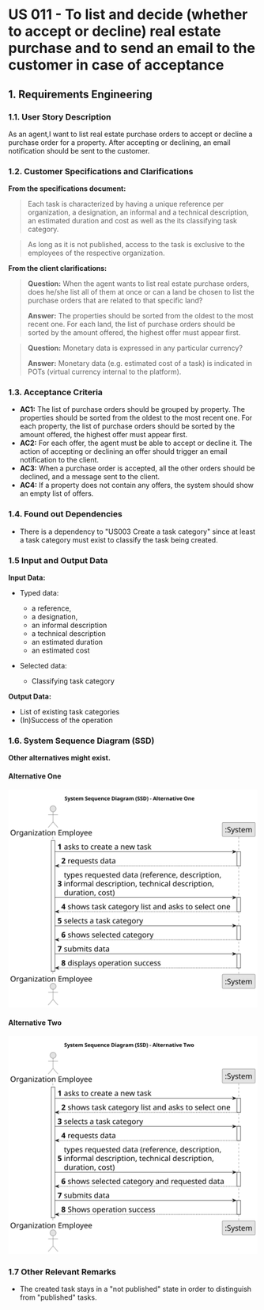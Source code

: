 # US 011 - To list and decide (whether to accept or decline) real estate purchase and to send an email to the customer in case of acceptance

## 1. Requirements Engineering


### 1.1. User Story Description


As an agent,I want to list real estate purchase orders to accept or decline a purchase order for a property. 
After accepting or declining, an email notification should be sent to the customer.



### 1.2. Customer Specifications and Clarifications 


**From the specifications document:**

>	Each task is characterized by having a unique reference per organization, a designation, an informal and a technical description, an estimated duration and cost as well as the its classifying task category. 


>	As long as it is not published, access to the task is exclusive to the employees of the respective organization. 



**From the client clarifications:**

> **Question:** When the agent wants to list real estate purchase orders, does he/she list all of them at once or can a land be chosen to list the purchase orders that are related to that specific land?
>
>**Answer:** The properties should be sorted from the oldest to the most recent one. For each land, the list of purchase orders should be sorted by the amount offered, the highest offer must appear first.





> **Question:** Monetary data is expressed in any particular currency?
>  
> **Answer:** Monetary data (e.g. estimated cost of a task) is indicated in POTs (virtual currency internal to the platform).


### 1.3. Acceptance Criteria


* **AC1:** The list of purchase orders should be grouped by property. The properties should be sorted from the oldest to the most recent one. For each property, the list of purchase orders should be sorted by the amount offered, the highest offer must appear first.
* **AC2:** For each offer, the agent must be able to accept or decline it. The action of accepting or declining an offer should trigger an email notification to the client.
* **AC3:** When a purchase order is accepted, all the other orders should be declined, and a message sent to the client.
* **AC4:** If a property does not contain any offers, the system should show an empty list of offers.


### 1.4. Found out Dependencies


* There is a dependency to "US003 Create a task category" since at least a task category must exist to classify the task being created.


### 1.5 Input and Output Data


**Input Data:**

* Typed data:
	* a reference, 
	* a designation, 
	* an informal description
	* a technical description
	* an estimated duration
	* an estimated cost
	
* Selected data:
	* Classifying task category 


**Output Data:**

* List of existing task categories
* (In)Success of the operation

### 1.6. System Sequence Diagram (SSD)

**Other alternatives might exist.**

#### Alternative One

![System Sequence Diagram - Alternative One](svg/us006-system-sequence-diagram-alternative-one.svg)

#### Alternative Two

![System Sequence Diagram - Alternative Two](svg/us006-system-sequence-diagram-alternative-two.svg)

### 1.7 Other Relevant Remarks

* The created task stays in a "not published" state in order to distinguish from "published" tasks.